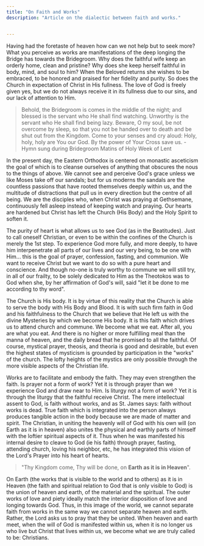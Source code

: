 ```yaml
---
title: "On Faith and Works"
description: "Article on the dialectic between faith and works."


---
```


Having had the foretaste of heaven how can we not help but to seek more? What you perceive as works are manifestations of the deep longing the Bridge has towards the Bridegroom. Why does the faithful wife keep an orderly home, clean and pristine? Why does she keep herself faithful in body, mind, and soul to him? When the Beloved returns she wishes to be embraced, to be honored and praised for her fidelity and purity. So does the Church in expectation of Christ in His fullness. The love of God is freely given yes, but we do not always receive it in its fullness due to our sins, and our lack of attention to Him.

>Behold, the Bridegroom is comes in the middle of the night; and blessed is the servant who He shall find watching. Unworthy is the servant who He shall find being lazy. Beware, O my soul, be not overcome by sleep, so that you not be handed over to death and be shut out from the Kingdom. Come to your senses and cry aloud: Holy, holy, holy are You our God. By the power of Your Cross save us. - Hymn sung during Bridegroom Matins of Holy Week of Lent

In the present day, the Eastern Orthodox is centered on monastic asceticism the goal of which is to cleanse ourselves of anything that obscures the nous to the things of above. We cannot see and perceive God's grace unless we like Moses take off our sandals; but for us moderns the sandals are the countless passions that have rooted themselves deeply within us, and the multitude of distractions that pull us in every direction but the centre of all being. We are the disciples who, when Christ was praying at Gethsemane, continuously fell asleep instead of keeping watch and praying. Our hearts are hardened but Christ has left the Church (His Body) and the Holy Spirit to soften it.

The purity of heart is what allows us to see God (as in the Beatitudes). Just to call oneself Christian, or even to be within the confines of the Church is merely the 1st step. To experience God more fully, and more deeply, to have him interpenetrate all parts of our lives and our very being, to be one with Him... this is the goal of prayer, confession, fasting, and communion. We want to receive Christ but we want to do so with a pure heart and conscience. And though no-one is truly worthy to commune we will still try, in all of our frailty, to be solely dedicated to Him as the Theotokos was to God when she, by her affirmation of God's will, said "let it be done to me according to thy word".

The Church is His body. It is by virtue of this reality that the Church is able to serve the body with His Body and Blood. It is with such firm faith in God and his faithfulness to the Church that we believe that He left us with the divine Mysteries by which we become His body. It is this faith which drives us to attend church and commune. We become what we eat. After all, you are what you eat. And there is no higher or more fulfilling meal than the manna of heaven, and the daily bread that he promised to all the faithful. Of course, mystical prayer, theosis, and theoria is good and desirable, but even the highest states of mysticism is grounded by participation in the "works" of the church. The lofty heights of the mystics are only possible through the more visible aspects of the Christian life.

Works are to facilitate and embody the faith. They may even strengthen the faith. Is prayer not a form of work? Yet it is through prayer than we experience God and draw near to Him. Is liturgy not a form of work? Yet it is through the liturgy that the faithful receive Christ. The mere intellectual assent to God, is faith without works, and as St. James says: faith without works is dead. True faith which is integrated into the person always produces tangible action in the body because we are made of matter and spirit. The Christian, in uniting the heavenly will of God with his own will (on Earth as it is in heaven) also unites the physical and earthly parts of himself with the loftier spiritual aspects of it. Thus when he was manifested his internal desire to cleave to God (ie his faith) through prayer, fasting, attending church, loving his neighbor, etc, he has integrated this vision of the Lord's Prayer into his heart of hearts.

>"Thy Kingdom come, Thy will be done, on **Earth as it is in Heaven**".

On Earth (the works that is visible to the world and to others) as it is in Heaven (the faith and spiritual relation to God that is only visible to God) is the union of heaven and earth, of the material and the spiritual. The outer works of love and piety ideally match the interior disposition of love and longing towards God. Thus, in this image of the world, we cannot separate faith from works in the same way we cannot separate heaven and earth. Rather, the Lord asks us to pray that they be united. When heaven and earth meet, when the will of God is manifested within us, when it is no longer us who live but Christ that lives within us, we become what we are truly called to be: Christians.
